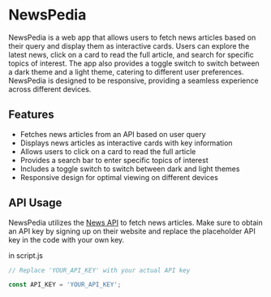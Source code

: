 # NewsPedia

NewsPedia is a web app that allows users to fetch news articles based on their query and display them as interactive cards. Users can explore the latest news, click on a card to read the full article, and search for specific topics of interest. The app also provides a toggle switch to switch between a dark theme and a light theme, catering to different user preferences. NewsPedia is designed to be responsive, providing a seamless experience across different devices.

## Features

- Fetches news articles from an API based on user query
- Displays news articles as interactive cards with key information
- Allows users to click on a card to read the full article
- Provides a search bar to enter specific topics of interest
- Includes a toggle switch to switch between dark and light themes
- Responsive design for optimal viewing on different devices


## API Usage

NewsPedia utilizes the [News API](https://newsapi.org/) to fetch news articles. Make sure to obtain an API key by signing up on their website and replace the placeholder API key in the code with your own key.

in script.js
```javascript
// Replace 'YOUR_API_KEY' with your actual API key

const API_KEY = 'YOUR_API_KEY';

